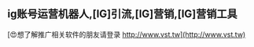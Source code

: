 ## **ig账号运营机器人,**[IG]**引流,**[IG]**营销,**[IG]**营销工具**

[😍想了解推广相关软件的朋友请登录 http://www.vst.tw](http://www.vst.tw)



